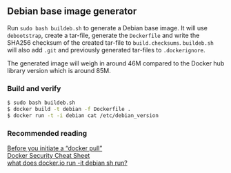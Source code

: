 ## Debian base image generator
Run `sudo bash buildeb.sh` to generate a Debian base image.
It will use `debootstrap`, create a tar-file, generate the `Dockerfile`
and write the SHA256 checksum of the created tar-file to `build.checksums`.
`buildeb.sh` will also add `.git` and previously generated tar-files
to `.dockerignore`.
  
The generated image will weigh in around 46M compared to the Docker hub library 
version which is around 85M.
  
### Build and verify  
```sh
$ sudo bash buildeb.sh  
$ docker build -t debian -f Dockerfile .  
$ docker run -t -i debian cat /etc/debian_version  
```  

### Recommended reading  
[Before you initiate a “docker pull”](https://securityblog.redhat.com/2014/12/18/before-you-initiate-a-docker-pull/)  
[Docker Security Cheat Sheet](https://github.com/konstruktoid/Docker/blob/master/Security/CheatSheet.md)  
[what does docker.io run -it debian sh run?](https://joeyh.name/blog/entry/docker_run_debian/)  
